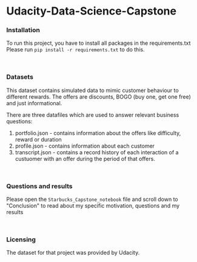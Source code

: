 # Udacity-Data-Science-Capstone

### Installation

To run this project, you have to install all packages in the requirements.txt
Please run `pip install -r requirements.txt` to do this.

<br>

### Datasets

This dataset contains simulated data to mimic customer behaviour to different rewards. The offers are discounts, BOGO (buy one, get one free) and just informational.

There are three datafiles which are used to answer relevant business questions:

1. portfolio.json - contains information about the offers like difficulty, reward or duration
2. profile.json - contains information about each customer
3. transcript.json - contains a record history of each interaction of a custuomer with an offer during the period of that offers.

<br>

### Questions and results

Please open the `Starbucks_Capstone_notebook` file and scroll down to "Conclusion" to read about my specific motivation, questions and my results

<br>

### Licensing

The dataset for that project was provided by Udacity.
